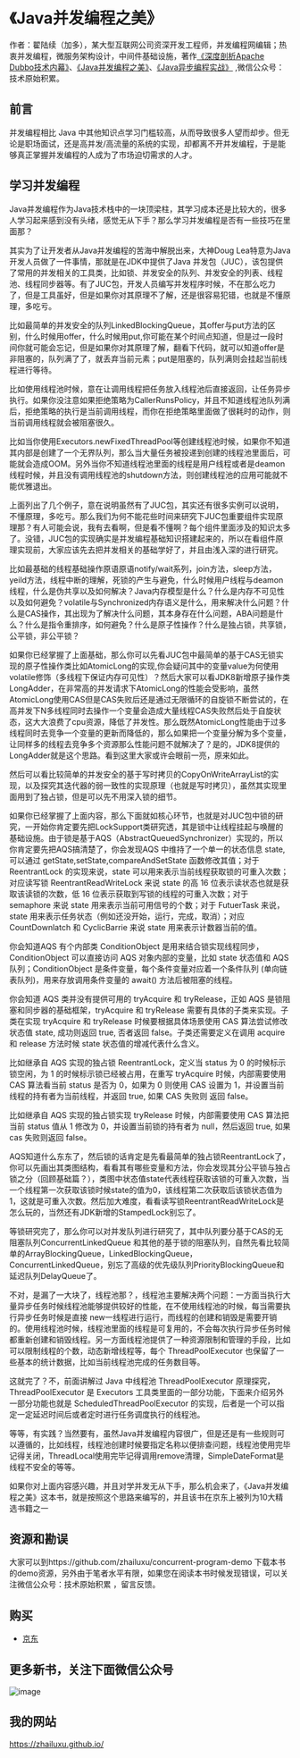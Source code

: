 # 《Java并发编程之美》

作者：翟陆续（加多），某大型互联网公司资深开发工程师，并发编程网编辑；热衷并发编程，微服务架构设计，中间件基础设施，著作[《深度剖析Apache Dubbo技术内幕》](https://github.com/zhailuxu/Dubbo-Demo/blob/master/README.md)、[《Java并发编程之美》](https://github.com/zhailuxu/concurrent-program-demo/blob/master/README.md)、[《Java异步编程实战》](https://github.com/zhailuxu/async-program-demo/blob/master/README.md) ,微信公众号：技术原始积累。

## 前言
并发编程相比 Java 中其他知识点学习门槛较高，从而导致很多人望而却步。但无论是职场面试，还是高并发/高流量的系统的实现，却都离不开并发编程，于是能够真正掌握并发编程的人成为了市场迫切需求的人才。

## 学习并发编程
Java并发编程作为Java技术栈中的一块顶梁柱，其学习成本还是比较大的，很多人学习起来感到没有头绪，感觉无从下手？那么学习并发编程是否有一些技巧在里面那？

其实为了让开发者从Java并发编程的苦海中解脱出来，大神Doug Lea特意为Java开发人员做了一件事情，那就是在JDK中提供了Java 并发包（JUC），该包提供了常用的并发相关的工具类，比如锁、并发安全的队列、并发安全的列表、线程池、线程同步器等。有了JUC包，开发人员编写并发程序时候，不在那么吃力了，但是工具虽好，但是如果你对其原理不了解，还是很容易犯错，也就是不懂原理，多吃亏。

比如最简单的并发安全的队列LinkedBlockingQueue，其offer与put方法的区别，什么时候用offer，什么时候用put,你可能在某个时间点知道，但是过一段时间你就可能会忘记，但是如果你对其原理了解，翻看下代码，就可以知道offer是非阻塞的，队列满了了，就丢弃当前元素；put是阻塞的，队列满则会挂起当前线程进行等待。

比如使用线程池时候，意在让调用线程把任务放入线程池后直接返回，让任务异步执行。如果你没注意如果拒绝策略为CallerRunsPolicy，并且不知道线程池队列满后，拒绝策略的执行是当前调用线程，而你在拒绝策略里面做了很耗时的动作，则当前调用线程就会被阻塞很久。

比如当你使用Executors.newFixedThreadPool等创建线程池时候，如果你不知道其内部是创建了一个无界队列，那么当大量任务被投递到创建的线程池里面后，可能就会造成OOM。另外当你不知道线程池里面的线程是用户线程或者是deamon线程时候，并且没有调用线程池的shutdown方法，则创建线程池的应用可能就不能优雅退出。

上面列出了几个例子，意在说明虽然有了JUC包，其实还有很多实例可以说明，不懂原理，多吃亏。那么我们为何不能花些时间来研究下JUC包重要组件实现原理那？有人可能会说，我有去看啊，但是看不懂啊？每个组件里面涉及的知识太多了。没错，JUC包的实现确实是并发编程基础知识搭建起来的，所以在看组件原理实现前，大家应该先去把并发相关的基础学好了，并且由浅入深的进行研究。

比如最基础的线程基础操作原语原语notify/wait系列，join方法，sleep方法，yeild方法，线程中断的理解，死锁的产生与避免，什么时候用户线程与deamon线程，什么是伪共享以及如何解决？Java内存模型是什么？什么是内存不可见性以及如何避免？volatile与Synchronized内存语义是什么，用来解决什么问题？什么是CAS操作，其出现为了解决什么问题，其本身存在什么问题，ABA问题是什么？什么是指令重排序，如何避免？什么是原子性操作？什么是独占锁，共享锁，公平锁，非公平锁？

如果你已经掌握了上面基础，那么你可以先看JUC包中最简单的基于CAS无锁实现的原子性操作类比如AtomicLong的实现,你会疑问其中的变量value为何使用volatile修饰（多线程下保证内存可见性）？然后大家可以看JDK8新增原子操作类LongAdder，在非常高的并发请求下AtomicLong的性能会受影响，虽然AtomicLong使用CAS但是CAS失败后还是通过无限循环的自旋锁不断尝试的，在高并发下N多线程同时去操作一个变量会造成大量线程CAS失败然后处于自旋状态，这大大浪费了cpu资源，降低了并发性。那么既然AtomicLong性能由于过多线程同时去竞争一个变量的更新而降低的，那么如果把一个变量分解为多个变量，让同样多的线程去竞争多个资源那么性能问题不就解决了？是的，JDK8提供的LongAdder就是这个思路。看到这里大家或许会眼前一亮，原来如此。



然后可以看比较简单的并发安全的基于写时拷贝的CopyOnWriteArrayList的实现，以及探究其迭代器的弱一致性的实现原理（也就是写时拷贝），虽然其实现里面用到了独占锁，但是可以先不用深入锁的细节。

如果你已经掌握了上面内容，那么下面就如核心环节，也就是对JUC包中锁的研究，一开始你肯定要先把LockSupport类研究透，其是锁中让线程挂起与唤醒的基础设施。由于锁是基于AQS（AbstractQueuedSynchronizer）实现的，所以你肯定要先把AQS搞清楚了，你会发现AQS 中维持了一个单一的状态信息 state, 可以通过 getState,setState,compareAndSetState 函数修改其值；对于 ReentrantLock 的实现来说，state 可以用来表示当前线程获取锁的可重入次数；对应读写锁 ReentrantReadWriteLock 来说 state 的高 16 位表示读状态也就是获取该读锁的次数，低 16 位表示获取到写锁的线程的可重入次数；对于 semaphore 来说 state 用来表示当前可用信号的个数；对于 FutuerTask 来说，state 用来表示任务状态（例如还没开始，运行，完成，取消）；对应 CountDownlatch 和 CyclicBarrie 来说 state 用来表示计数器当前的值。

你会知道AQS 有个内部类 ConditionObject 是用来结合锁实现线程同步，ConditionObject 可以直接访问 AQS 对象内部的变量，比如 state 状态值和 AQS 队列；ConditionObject 是条件变量，每个条件变量对应着一个条件队列 (单向链表队列)，用来存放调用条件变量的 await() 方法后被阻塞的线程。

你会知道 AQS 类并没有提供可用的 tryAcquire 和 tryRelease，正如 AQS 是锁阻塞和同步器的基础框架，tryAcquire 和 tryRelease 需要有具体的子类来实现。子类在实现 tryAcquire 和 tryRelease 时候要根据具体场景使用 CAS 算法尝试修改状态值 state, 成功则返回 true, 否者返回 false。子类还需要定义在调用 acquire 和 release 方法时候 state 状态值的增减代表什么含义。

比如继承自 AQS 实现的独占锁 ReentrantLock，定义当 status 为 0 的时候标示锁空闲，为 1 的时候标示锁已经被占用，在重写 tryAcquire 时候，内部需要使用 CAS 算法看当前 status 是否为 0，如果为 0 则使用 CAS 设置为 1，并设置当前线程的持有者为当前线程，并返回 true, 如果 CAS 失败则 返回 false。

比如继承自 AQS 实现的独占锁实现 tryRelease 时候，内部需要使用 CAS 算法把当前 status 值从 1 修改为 0，并设置当前锁的持有者为 null，然后返回 true, 如果 cas 失败则返回 false。

AQS知道什么东东了，然后锁的话肯定是先看最简单的独占锁ReentrantLock了，你可以先画出其类图结构，看看其有哪些变量和方法，你会发现其分公平锁与独占锁之分（回顾基础篇？），类图中状态值state代表线程获取该锁的可重入次数，当一个线程第一次获取该锁时候state的值为0，该线程第二次获取后该锁状态值为1，这就是可重入次数。然后加大难度，看看读写锁ReentrantReadWriteLock是怎么玩的，当然还有JDK新增的StampedLock别忘了。

等锁研究完了，那么你可以对并发队列进行研究了，其中队列要分基于CAS的无阻塞队列ConcurrentLinkedQueue 和其他的基于锁的阻塞队列，自然先看比较简单的ArrayBlockingQueue，LinkedBlockingQueue，ConcurrentLinkedQueue，别忘了高级的优先级队列PriorityBlockingQueue和延迟队列DelayQueue了。

不对，是漏了一大块了，线程池那？，线程池主要解决两个问题：一方面当执行大量异步任务时候线程池能够提供较好的性能，在不使用线程池的时候，每当需要执行异步任务时候是直接 new一线程进行运行，而线程的创建和销毁是需要开销的。使用线程池时候，线程池里面的线程是可复用的，不会每次执行异步任务时候都重新创建和销毁线程。另一方面线程池提供了一种资源限制和管理的手段，比如可以限制线程的个数，动态新增线程等，每个 ThreadPoolExecutor 也保留了一些基本的统计数据，比如当前线程池完成的任务数目等。

这就完了？不，前面讲解过 Java 中线程池 ThreadPoolExecutor 原理探究，ThreadPoolExecutor 是 Executors 工具类里面的一部分功能，下面来介绍另外一部分功能也就是 ScheduledThreadPoolExecutor 的实现，后者是一个可以指定一定延迟时间后或者定时进行任务调度执行的线程池。

等等，有实践？当然要有，虽然Java并发编程内容很广，但是还是有一些规则可以遵循的，比如线程，线程池创建时候要指定名称以便排查问题，线程池使用完毕记得关闭，ThreadLocal使用完毕记得调用remove清理，SimpleDateFormat是线程不安全的等等。

如果你对上面内容感兴趣，并且对学并发无从下手，那么机会来了，《Java并发编程之美》这本书，就是按照这个思路来编写的，并且该书在京东上被列为10大精选书籍之一



## 资源和勘误
大家可以到https://github.com/zhailuxu/concurrent-program-demo 下载本书的demo资源，另外由于笔者水平有限，如果您在阅读本书时候发现错误，可以关注微信公众号：技术原始积累 ，留言反馈。

##  购买
 - [京东](https://item.jd.com/12450812.html)
 
## 更多新书，关注下面微信公众号
 
 
![image]( https://zhailuxu.github.io/assets/images/jiaduowechat.png)


##  我的网站
https://zhailuxu.github.io/
